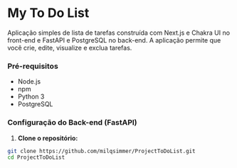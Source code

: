 # My To Do List

Aplicação simples de lista de tarefas construída com Next.js e Chakra UI no front-end e FastAPI e PostgreSQL no back-end. A aplicação permite que você crie, edite, visualize e exclua tarefas.

### Pré-requisitos

- Node.js
- npm
- Python 3
- PostgreSQL

### Configuração do Back-end (FastAPI)

1. **Clone o repositório:**

```bash
git clone https://github.com/milqsimmer/ProjectToDoList.git
cd ProjectToDoList
